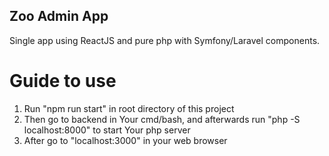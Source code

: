 ## Zoo Admin App

Single app using ReactJS and pure php with Symfony/Laravel components.

# Guide to use

1. Run "npm run start" in root directory of this project
2. Then go to backend in Your cmd/bash, and afterwards run "php -S localhost:8000" to start Your php server
3. After go to "localhost:3000" in your web browser